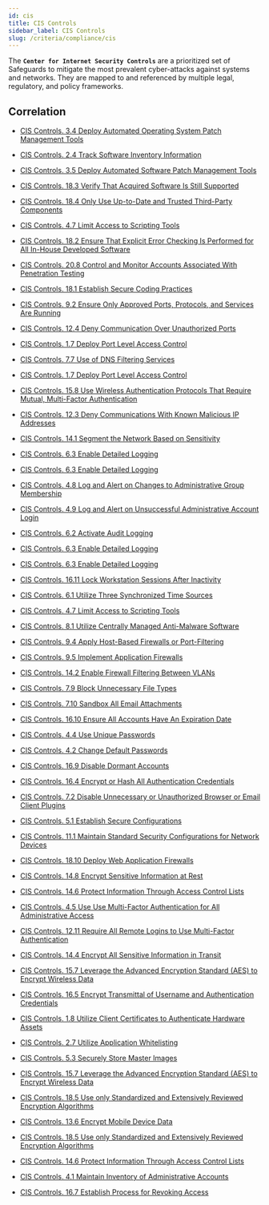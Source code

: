 ```yaml
---
id: cis
title: CIS Controls
sidebar_label: CIS Controls
slug: /criteria/compliance/cis
---
```


The **`Center for Internet Security Controls`**
are a prioritized set of Safeguards
to mitigate the most prevalent cyber-attacks
against systems and networks.
They are mapped to and referenced
by multiple legal, regulatory,
and policy frameworks.

## Correlation

- [CIS Controls. 3.4 Deploy Automated Operating System Patch Management Tools](/criteria/requirements/353)

- [CIS Controls. 2.4 Track Software Inventory Information](/criteria/requirements/262)

- [CIS Controls. 3.5 Deploy Automated Software Patch Management Tools](/criteria/requirements/262)

- [CIS Controls. 18.3 Verify That Acquired Software Is Still Supported](/criteria/requirements/262)

- [CIS Controls. 18.4 Only Use Up-to-Date and Trusted Third-Party Components](/criteria/requirements/262)

- [CIS Controls. 4.7 Limit Access to Scripting Tools](/criteria/requirements/265)

- [CIS Controls. 18.2 Ensure That Explicit Error Checking Is Performed for All In-House Developed Software](/criteria/requirements/173)

- [CIS Controls. 20.8 Control and Monitor Accounts Associated With Penetration Testing](/criteria/requirements/154)

- [CIS Controls. 18.1 Establish Secure Coding Practices](/criteria/requirements/158)

- [CIS Controls. 9.2 Ensure Only Approved Ports, Protocols, and Services Are Running](/criteria/requirements/255)

- [CIS Controls. 12.4 Deny Communication Over Unauthorized Ports](/criteria/requirements/255)

- [CIS Controls. 1.7 Deploy Port Level Access Control](/criteria/requirements/253)

- [CIS Controls. 7.7 Use of DNS Filtering Services](/criteria/requirements/258)

- [CIS Controls. 1.7 Deploy Port Level Access Control](/criteria/requirements/257)

- [CIS Controls. 15.8 Use Wireless Authentication Protocols That Require Mutual, Multi-Factor Authentication](/criteria/requirements/257)

- [CIS Controls. 12.3 Deny Communications With Known Malicious IP Addresses](/criteria/requirements/259)

- [CIS Controls. 14.1 Segment the Network Based on Sensitivity](/criteria/requirements/259)

- [CIS Controls. 6.3 Enable Detailed Logging](/criteria/requirements/377)

- [CIS Controls. 6.3 Enable Detailed Logging](/criteria/requirements/376)

- [CIS Controls. 4.8 Log and Alert on Changes to Administrative Group Membership](/criteria/requirements/075)

- [CIS Controls. 4.9 Log and Alert on Unsuccessful Administrative Account Login](/criteria/requirements/075)

- [CIS Controls. 6.2 Activate Audit Logging](/criteria/requirements/075)

- [CIS Controls. 6.3 Enable Detailed Logging](/criteria/requirements/378)

- [CIS Controls. 6.3 Enable Detailed Logging](/criteria/requirements/079)

- [CIS Controls. 16.11 Lock Workstation Sessions After Inactivity](/criteria/requirements/023)

- [CIS Controls. 6.1 Utilize Three Synchronized Time Sources](/criteria/requirements/363)

- [CIS Controls. 4.7 Limit Access to Scripting Tools](/criteria/requirements/186)

- [CIS Controls. 8.1 Utilize Centrally Managed Anti-Malware Software](/criteria/requirements/273)

- [CIS Controls. 9.4 Apply Host-Based Firewalls or Port-Filtering](/criteria/requirements/273)

- [CIS Controls. 9.5 Implement Application Firewalls](/criteria/requirements/273)

- [CIS Controls. 14.2 Enable Firewall Filtering Between VLANs](/criteria/requirements/273)

- [CIS Controls. 7.9 Block Unnecessary File Types](/criteria/requirements/118)

- [CIS Controls. 7.10 Sandbox All Email Attachments](/criteria/requirements/118)

- [CIS Controls. 16.10 Ensure All Accounts Have An Expiration Date](/criteria/requirements/130)

- [CIS Controls. 4.4 Use Unique Passwords](/criteria/requirements/143)

- [CIS Controls. 4.2 Change Default Passwords](/criteria/requirements/142)

- [CIS Controls. 16.9 Disable Dormant Accounts](/criteria/requirements/144)

- [CIS Controls. 16.4 Encrypt or Hash All Authentication Credentials](/criteria/requirements/134)

- [CIS Controls. 7.2 Disable Unnecessary or Unauthorized Browser or Email Client Plugins](/criteria/requirements/266)

- [CIS Controls. 5.1 Establish Secure Configurations](/criteria/requirements/062)

- [CIS Controls. 11.1 Maintain Standard Security Configurations for Network Devices](/criteria/requirements/062)

- [CIS Controls. 18.10 Deploy Web Application Firewalls](/criteria/requirements/062)

- [CIS Controls. 14.8 Encrypt Sensitive Information at Rest](/criteria/requirements/185)

- [CIS Controls. 14.6 Protect Information Through Access Control Lists](/criteria/requirements/176)

- [CIS Controls. 4.5 Use Use Multi-Factor Authentication for All Administrative Access](/criteria/requirements/181)

- [CIS Controls. 12.11 Require All Remote Logins to Use Multi-Factor Authentication](/criteria/requirements/181)

- [CIS Controls. 14.4 Encrypt All Sensitive Information in Transit](/criteria/requirements/181)

- [CIS Controls. 15.7 Leverage the Advanced Encryption Standard (AES) to Encrypt Wireless Data](/criteria/requirements/181)

- [CIS Controls. 16.5 Encrypt Transmittal of Username and Authentication Credentials](/criteria/requirements/181)

- [CIS Controls. 1.8 Utilize Client Certificates to Authenticate Hardware Assets](/criteria/requirements/088)

- [CIS Controls. 2.7 Utilize Application Whitelisting](/criteria/requirements/041)

- [CIS Controls. 5.3 Securely Store Master Images](/criteria/requirements/046)

- [CIS Controls. 15.7 Leverage the Advanced Encryption Standard (AES) to Encrypt Wireless Data](/criteria/requirements/224)

- [CIS Controls. 18.5 Use only Standardized and Extensively Reviewed Encryption Algorithms](/criteria/requirements/224)

- [CIS Controls. 13.6 Encrypt Mobile Device Data](/criteria/requirements/147)

- [CIS Controls. 18.5 Use only Standardized and Extensively Reviewed Encryption Algorithms](/criteria/requirements/147)

- [CIS Controls. 14.6 Protect Information Through Access Control Lists](/criteria/requirements/096)

- [CIS Controls. 4.1 Maintain Inventory of Administrative Accounts](/criteria/requirements/095)

- [CIS Controls. 16.7 Establish Process for Revoking Access](/criteria/requirements/034)
